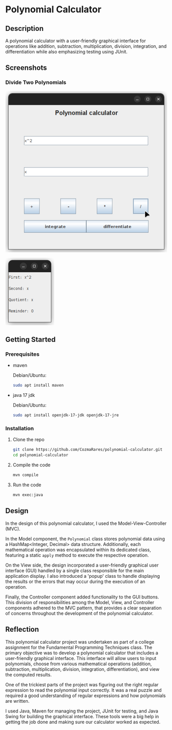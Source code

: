 # Polynomial Calculator

## Description

A polynomial calculator with a user-friendly graphical interface for operations
like addition, subtraction, multiplication, division, integration, and
differentiation while also emphasizing testing using JUnit.

## Screenshots

### Divide Two Polynomials

![divide polynomials](./screenshots/divide.png)

![result](./screenshots/result.png)

## Getting Started

### Prerequisites

- maven

  Debian/Ubuntu:

  ```sh
  sudo apt install maven
  ```

- java 17 jdk

  Debian/Ubuntu:

  ```sh
  sudo apt install openjdk-17-jdk openjdk-17-jre
  ```

### Installation

1. Clone the repo

   ```sh
   git clone https://github.com/CozmaRares/polynomial-calculator.git
   cd polynomial-calculator
   ```

2. Compile the code

   ```sh
   mvn compile
   ```

3. Run the code

   ```sh
   mvn exec:java
   ```

## Design

In the design of this polynomial calculator, I used the Model-View-Controller (MVC).

In the Model component, the `Polynomial` class stores polynomial data using a
HashMap<Integer, Decimal> data structure. Additionally, each mathematical
operation was encapsulated within its dedicated class, featuring a static
`apply` method to execute the respective operation.

On the View side, the design incorporated a user-friendly graphical user
interface (GUI) handled by a single class responsible for the main application
display. I also introduced a 'popup' class to handle displaying the results or
the errors that may occur during the execution of an operation.

Finally, the Controller component added functionality to the GUI buttons.
This division of responsibilities among the Model, View, and Controller
components adhered to the MVC pattern, that provides a clear separation of
concerns throughout the development of the polynomial calculator.

## Reflection

This polynomial calculator project was undertaken as part of a college
assignment for the Fundamental Programming Techniques class. The primary
objective was to develop a polynomial calculator that includes a user-friendly
graphical interface. This interface will allow users to input polynomials,
choose from various mathematical operations (addition, subtraction,
multiplication, division, integration, differentiation), and view the computed
results.

One of the trickiest parts of the project was figuring out the right regular
expression to read the polynomial input correctly. It was a real puzzle and
required a good understanding of regular expressions and how polynomials are written.

I used Java, Maven for managing the project, JUnit for testing, and Java Swing
for building the graphical interface. These tools were a big help in getting the
job done and making sure our calculator worked as expected.
